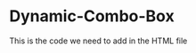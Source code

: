 # Dynamic-Combo-Box

This is the code we need to add in the HTML file

<ngd-dynamic-combo-box notesList = "List" placeholder = "tagPlaceholder" inputvalue = 'input' configobj = '{customClass: "dynamicSearchBox", maxlength : "100", dropdownCustomClass: "dynamicCBDropDown"}'></ngd-dynamic-combo-box>
